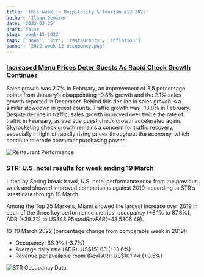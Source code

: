 ```yaml
---
title: 'This week in Hospitality & Tourism #12 2022'
author: 'Ilhan Demirer'
date: '2022-03-25'
draft: false
slug: 'week-12-2022'
tags: ['news', 'str', 'restaurants', 'inflation']
banner: '2022-week-12-occupancy.png'
---
```


### [Increased Menu Prices Deter Guests As Rapid Check Growth Continues](https://blog.blackboxintelligence.com/increased-menu-prices-deter-guests-despite-rapid-check-growth)

Sales growth was 2.7% in February, an improvement of 3.5 percentage points from January’s disappointing -0.8% growth and the 2.1% sales growth reported in December. Behind this decline in sales growth is a similar slowdown in guest counts. Traffic growth was -13.8% in February. Despite decline in traffic, sales growth improved over twice the rate of traffic in February, as average guest check growth accelerated again. Skyrocketing check growth remains a concern for traffic recovery, especially in light of rapidly rising prices throughout the economy, which continue to erode consumer purchasing power.

![Restaurant Performance](/images/blogimages/2022-week-12-restaurants.png)

### [STR: U.S. hotel results for week ending 19 March](https://str.com/press-release/str-us-hotel-results-week-ending-19-march)

Lifted by Spring break travel, U.S. hotel performance rose from the previous week and showed improved comparisons against 2019, according to STR‘s latest data through 19 March.

Among the Top 25 Markets, Miami showed the largest increase over 2019 in each of the three key performance metrics: occupancy (+3.1% to 87.8%), ADR (+39.2% to US$348.95) and RevPAR (+43.5% to US$306.49).

13-19 March 2022 (percentage change from comparable week in 2019):

- Occupancy: 66.9% (-3.7%)
- Average daily rate (ADR): US$151.63 (+13.6%)
- Revenue per available room (RevPAR): US$101.44 (+9.5%)

![STR Occupancy Data](/images/blogimages/2022-week-12-occupancy.png)
